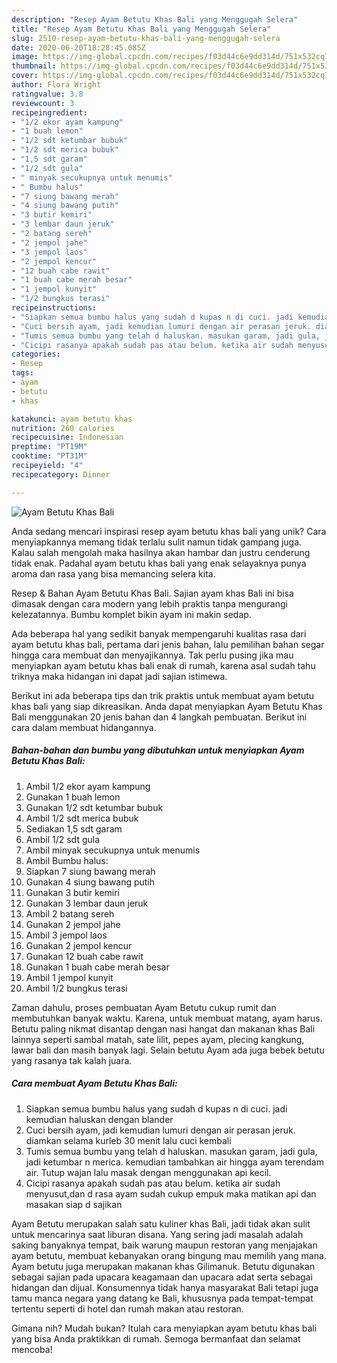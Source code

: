 ```yaml
---
description: "Resep Ayam Betutu Khas Bali yang Menggugah Selera"
title: "Resep Ayam Betutu Khas Bali yang Menggugah Selera"
slug: 2510-resep-ayam-betutu-khas-bali-yang-menggugah-selera
date: 2020-06-20T18:28:45.085Z
image: https://img-global.cpcdn.com/recipes/f03d44c6e9dd314d/751x532cq70/ayam-betutu-khas-bali-foto-resep-utama.jpg
thumbnail: https://img-global.cpcdn.com/recipes/f03d44c6e9dd314d/751x532cq70/ayam-betutu-khas-bali-foto-resep-utama.jpg
cover: https://img-global.cpcdn.com/recipes/f03d44c6e9dd314d/751x532cq70/ayam-betutu-khas-bali-foto-resep-utama.jpg
author: Flora Wright
ratingvalue: 3.8
reviewcount: 3
recipeingredient:
- "1/2 ekor ayam kampung"
- "1 buah lemon"
- "1/2 sdt ketumbar bubuk"
- "1/2 sdt merica bubuk"
- "1,5 sdt garam"
- "1/2 sdt gula"
- " minyak secukupnya untuk menumis"
- " Bumbu halus"
- "7 siung bawang merah"
- "4 siung bawang putih"
- "3 butir kemiri"
- "3 lembar daun jeruk"
- "2 batang sereh"
- "2 jempol jahe"
- "3 jempol laos"
- "2 jempol kencur"
- "12 buah cabe rawit"
- "1 buah cabe merah besar"
- "1 jempol kunyit"
- "1/2 bungkus terasi"
recipeinstructions:
- "Siapkan semua bumbu halus yang sudah d kupas n di cuci. jadi kemudian haluskan dengan blander"
- "Cuci bersih ayam, jadi kemudian lumuri dengan air perasan jeruk. diamkan selama kurleb 30 menit lalu cuci kembali"
- "Tumis semua bumbu yang telah d haluskan. masukan garam, jadi gula, jadi ketumbar n merica. kemudian tambahkan air hingga ayam terendam air. Tutup wajan lalu masak dengan menggunakan api kecil."
- "Cicipi rasanya apakah sudah pas atau belum. ketika air sudah menyusut,dan d rasa ayam sudah cukup empuk maka matikan api dan masakan siap d sajikan"
categories:
- Resep
tags:
- ayam
- betutu
- khas

katakunci: ayam betutu khas 
nutrition: 260 calories
recipecuisine: Indonesian
preptime: "PT19M"
cooktime: "PT31M"
recipeyield: "4"
recipecategory: Dinner

---
```



![Ayam Betutu Khas Bali](https://img-global.cpcdn.com/recipes/f03d44c6e9dd314d/751x532cq70/ayam-betutu-khas-bali-foto-resep-utama.jpg)

Anda sedang mencari inspirasi resep ayam betutu khas bali yang unik? Cara menyiapkannya memang tidak terlalu sulit namun tidak gampang juga. Kalau salah mengolah maka hasilnya akan hambar dan justru cenderung tidak enak. Padahal ayam betutu khas bali yang enak selayaknya punya aroma dan rasa yang bisa memancing selera kita.

Resep &amp; Bahan Ayam Betutu Khas Bali. Sajian ayam khas Bali ini bisa dimasak dengan cara modern yang lebih praktis tanpa mengurangi kelezatannya. Bumbu komplet bikin ayam ini makin sedap.

Ada beberapa hal yang sedikit banyak mempengaruhi kualitas rasa dari ayam betutu khas bali, pertama dari jenis bahan, lalu pemilihan bahan segar hingga cara membuat dan menyajikannya. Tak perlu pusing jika mau menyiapkan ayam betutu khas bali enak di rumah, karena asal sudah tahu triknya maka hidangan ini dapat jadi sajian istimewa.


Berikut ini ada beberapa tips dan trik praktis untuk membuat ayam betutu khas bali yang siap dikreasikan. Anda dapat menyiapkan Ayam Betutu Khas Bali menggunakan 20 jenis bahan dan 4 langkah pembuatan. Berikut ini cara dalam membuat hidangannya.

<!--inarticleads1-->

##### Bahan-bahan dan bumbu yang dibutuhkan untuk menyiapkan Ayam Betutu Khas Bali:

1. Ambil 1/2 ekor ayam kampung
1. Gunakan 1 buah lemon
1. Gunakan 1/2 sdt ketumbar bubuk
1. Ambil 1/2 sdt merica bubuk
1. Sediakan 1,5 sdt garam
1. Ambil 1/2 sdt gula
1. Ambil  minyak secukupnya untuk menumis
1. Ambil  Bumbu halus:
1. Siapkan 7 siung bawang merah
1. Gunakan 4 siung bawang putih
1. Gunakan 3 butir kemiri
1. Gunakan 3 lembar daun jeruk
1. Ambil 2 batang sereh
1. Gunakan 2 jempol jahe
1. Ambil 3 jempol laos
1. Gunakan 2 jempol kencur
1. Gunakan 12 buah cabe rawit
1. Gunakan 1 buah cabe merah besar
1. Ambil 1 jempol kunyit
1. Ambil 1/2 bungkus terasi


Zaman dahulu, proses pembuatan Ayam Betutu cukup rumit dan membutuhkan banyak waktu. Karena, untuk membuat matang, ayam harus. Betutu paling nikmat disantap dengan nasi hangat dan makanan khas Bali lainnya seperti sambal matah, sate lilit, pepes ayam, plecing kangkung, lawar bali dan masih banyak lagi. Selain betutu Ayam ada juga bebek betutu yang rasanya tak kalah juara. 

<!--inarticleads2-->

##### Cara membuat Ayam Betutu Khas Bali:

1. Siapkan semua bumbu halus yang sudah d kupas n di cuci. jadi kemudian haluskan dengan blander
1. Cuci bersih ayam, jadi kemudian lumuri dengan air perasan jeruk. diamkan selama kurleb 30 menit lalu cuci kembali
1. Tumis semua bumbu yang telah d haluskan. masukan garam, jadi gula, jadi ketumbar n merica. kemudian tambahkan air hingga ayam terendam air. Tutup wajan lalu masak dengan menggunakan api kecil.
1. Cicipi rasanya apakah sudah pas atau belum. ketika air sudah menyusut,dan d rasa ayam sudah cukup empuk maka matikan api dan masakan siap d sajikan


Ayam Betutu merupakan salah satu kuliner khas Bali, jadi tidak akan sulit untuk mencarinya saat liburan disana. Yang sering jadi masalah adalah saking banyaknya tempat, baik warung maupun restoran yang menjajakan ayam betutu, membuat kebanyakan orang bingung mau memilih yang mana. Ayam betutu juga merupakan makanan khas Gilimanuk. Betutu digunakan sebagai sajian pada upacara keagamaan dan upacara adat serta sebagai hidangan dan dijual. Konsumennya tidak hanya masyarakat Bali tetapi juga tamu manca negara yang datang ke Bali, khususnya pada tempat-tempat tertentu seperti di hotel dan rumah makan atau restoran. 

Gimana nih? Mudah bukan? Itulah cara menyiapkan ayam betutu khas bali yang bisa Anda praktikkan di rumah. Semoga bermanfaat dan selamat mencoba!
